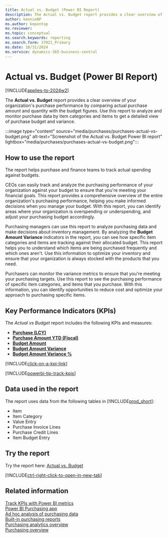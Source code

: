 ```yaml
---
title: Actual vs. Budget (Power BI Report)
description: The Actual vs. Budget report provides a clear overview of your organization's purchase performance by comparing actual purchase amount and quantity with the budget figures.
author: kennieNP
ms.author: kepontop
ms.reviewer:
ms.topic: conceptual
ms.search.keywords: reporting
ms.search.form: 37021_Primary
ms.date: 10/31/2024
ms.service: dynamics-365-business-central
---
```


# Actual vs. Budget (Power BI Report)

[!INCLUDE[applies-to-2024w2](includes/applies-to-2024w2.md)]

The **Actual vs. Budget** report provides a clear overview of your organization's purchase performance by comparing actual purchase amount and quantity with the budget figures. Use this report to analyze and monitor purchase data by item categories and items to get a detailed view of purchase budget and variance.

:::image type="content" source="media/purchases/purchases-actual-vs-budget.png" alt-text="Screenshot of the Actual vs. Budget Power BI report" lightbox="media/purchases/purchases-actual-vs-budget.png":::

## How to use the report

The report helps purchase and finance teams to track actual spending against budgets.

CEOs can easily track and analyze the purchasing performance of your organization against your budget to ensure that you're meeting your financial goals. This report provides a comprehensive overview of the entire organization's purchasing performance, helping you make informed decisions when you manage your budget. With this report, you can identify areas where your organization is overspending or underspending, and adjust your purchasing budget accordingly.  

Purchasing managers can use this report to analyze purchasing data and make decisions about inventory management. By analyzing the **Budget Amount Variance** indicators in the report, you can see how specific item categories and items are tracking against their allocated budget. This report helps you to understand which items are being purchased frequently and which ones aren't. Use this information to optimize your inventory and ensure that your organization is always stocked with the products that you need.  

Purchasers can monitor the variance metrics to ensure that you're meeting your purchasing targets. Use this report to see the purchasing performance of specific item categories, and items that you purchase. With this information, you can identify opportunities to reduce cost and optimize your approach to purchasing specific items.

## Key Performance Indicators (KPIs)

The *Actual vs Budget* report includes the following KPIs and measures: 

- [**Purchase (LCY)**](purchases-powerbi-kpis.md#purchase-lcy)  
- [**Purchase Amount YTD (Fiscal)**](purchases-powerbi-kpis.md#purchase-amount-ytd-fiscal)  
- [**Budget Amount**](purchases-powerbi-kpis.md#budget-amount)  
- [**Budget Amount Variance**](purchases-powerbi-kpis.md#budget-amount-variance)
- [**Budget Amount Variance %**](purchases-powerbi-kpis.md#budget-amount-variance-)

[!INCLUDE[click-on-a-kpi-link](includes/click-on-a-kpi-link.md)] 

[!INCLUDE[powerbi-tip-track-kpis](includes/powerbi-tip-track-kpis.md)]

## Data used in the report

The report uses data from the following tables in [!INCLUDE[prod_short](includes/prod_short.md)]:

- Item
- Item Category
- Value Entry
- Purchase Invoice Lines
- Purchase Credit Lines
- Item Budget Entry

## Try the report

Try the report here: [Actual vs. Budget](https://businesscentral.dynamics.com?page=37021)

[!INCLUDE[ctrl-right-click-to-open-in-new-tab](includes/ctrl-right-click-to-open-in-new-tab.md)]

## Related information

[Track KPIs with Power BI metrics](track-kpis-with-power-bi-metrics.md)  
[Power BI Purchasing app](purchases-powerbi-app.md)  
[Ad hoc analysis of purchasing data](ad-hoc-analysis-purchasing.md)  
[Built-in purchasing reports](purchase-reports.md)  
[Purchasing analytics overview](purchasing-analytics-overview.md)  
[Purchasing overview](purchasing-manage-purchasing.md)